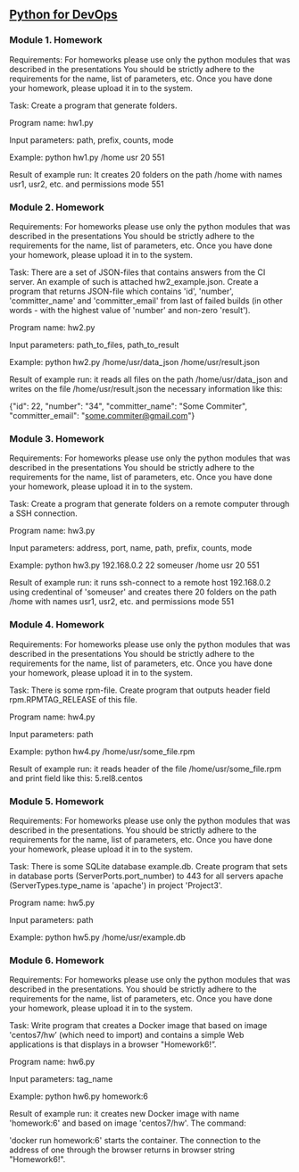 ## [Python for DevOps](https://softserve.academy/course/view.php?id=59)

### Module 1. Homework

Requirements: 
For homeworks please use only the python modules that was described in the presentations
You should be strictly adhere to the requirements for the name, list of parameters, etc.
Once you have done your homework, please upload it in to the system.

Task: Create a program that generate folders.

Program name: hw1.py

Input parameters: path, prefix, counts, mode

Example: python hw1.py /home usr 20 551

Result of example run: It creates 20 folders on the path /home with names usr1, usr2, etc. and permissions mode 551


### Module 2. Homework

Requirements: 
For homeworks please use only the python modules that was described in the presentations
You should be strictly adhere to the requirements for the name, list of parameters, etc.
Once you have done your homework, please upload it in to the system.

Task: There are a set of JSON-files that contains answers from the CI server. An example of such is attached hw2_example.json. Create a program that returns JSON-file which contains 'id', 'number', 'committer_name' and 'committer_email' from last of failed builds (in other words - with the highest value of 'number' and non-zero 'result').

Program name: hw2.py

Input parameters: path_to_files, path_to_result

Example: python hw2.py /home/usr/data_json /home/usr/result.json

Result of example run: it reads all files on the path /home/usr/data_json and writes on the file /home/usr/result.json the necessary information like this:

{"id": 22, "number": "34", "committer_name": "Some Commiter", "committer_email": "some.commiter@gmail.com"}


### Module 3. Homework

Requirements: 
For homeworks please use only the python modules that was described in the presentations
You should be strictly adhere to the requirements for the name, list of parameters, etc.
Once you have done your homework, please upload it in to the system.

Task: Create a program that generate folders on a remote computer through a SSH connection.

Program name: hw3.py

Input parameters: address, port, name, path, prefix, counts, mode

Example: python hw3.py 192.168.0.2 22 someuser /home usr 20 551

Result of example run: it runs ssh-connect to a remote host 192.168.0.2 using credentinal of 'someuser' and creates there 20 folders on the path /home with names usr1, usr2, etc. and permissions mode 551


### Module 4. Homework

Requirements: 
For homeworks please use only the python modules that was described in the presentations
You should be strictly adhere to the requirements for the name, list of parameters, etc.
Once you have done your homework, please upload it in to the system.

Task: There is some rpm-file. Create program that outputs header field rpm.RPMTAG_RELEASE of this file.

Program name: hw4.py

Input parameters: path

Example: python hw4.py /home/usr/some_file.rpm

Result of example run: it reads header of the file /home/usr/some_file.rpm and print field like this: 5.rel8.centos



### Module 5. Homework

Requirements: 
For homeworks please use only the python modules that was described in the presentations.
You should be strictly adhere to the requirements for the name, list of parameters, etc.
Once you have done your homework, please upload it in to the system.

Task: There is some SQLite database example.db. Create program that sets in database ports (ServerPorts.port_number) to 443 for all servers apache (ServerTypes.type_name is 'apache') in project 'Project3'.

Program name: hw5.py

Input parameters: path

Example: python hw5.py /home/usr/example.db


### Module 6. Homework

Requirements: 
For homeworks please use only the python modules that was described in the presentations.
You should be strictly adhere to the requirements for the name, list of parameters, etc.
Once you have done your homework, please upload it in to the system.

Task: Write program that creates a Docker image that based on image 'centos7/hw’ (which need to import) and contains a simple Web applications is that displays in a browser "Homework6!”.

Program name: hw6.py

Input parameters: tag_name

Example: python hw6.py homework:6

Result of example run: it creates new Docker image with name 'homework:6' and based on image 'centos7/hw'. The command:

'docker run homework:6' starts the container. The connection to the address of one through the browser returns in browser string "Homework6!".
